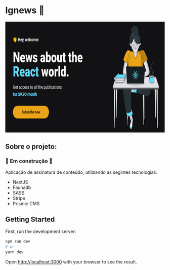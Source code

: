 # Ignews 🚀

<center >
 <img height="350px" src="./cover.png">
</center>

## Sobre o projeto:

### 🚧 Em construção 🚧

Aplicação de assinatura de conteúdo, utilizando as segintes tecnologias:

- NextJS
- Faunadb
- SASS
- Stripe
- Prismic CMS

## Getting Started

First, run the development server:

```bash
npm run dev
# or
yarn dev
```

Open [http://localhost:3000](http://localhost:3000) with your browser to see the result.
